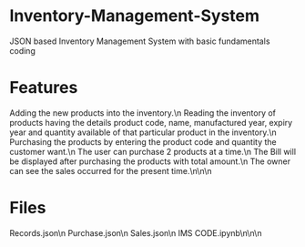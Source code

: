 # Inventory-Management-System
JSON based Inventory Management System with basic fundamentals coding

# Features 
Adding the new products into the inventory.\n
Reading the inventory of products having the details product code, name, manufactured year, expiry year and quantity available of that particular product in the inventory.\n
Purchasing the products by entering the product code and quantity the customer want.\n
The user can purchase 2 products at a time.\n
The Bill will be displayed after purchasing the products with total amount.\n
The owner can see the sales occurred for the present time.\n\n\n

# Files
Records.json\n
Purchase.json\n
Sales.json\n
IMS CODE.ipynb\n\n\n
